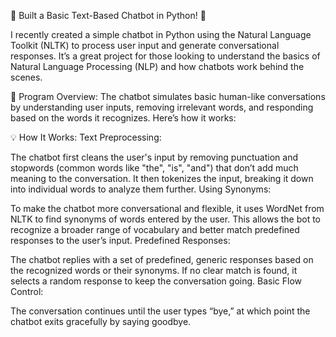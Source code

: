 🚀 Built a Basic Text-Based Chatbot in Python! 🤖

I recently created a simple chatbot in Python using the Natural Language Toolkit (NLTK) to process user input and generate conversational responses. It’s a great project for those looking to understand the basics of Natural Language Processing (NLP) and how chatbots work behind the scenes.

📝 Program Overview:
The chatbot simulates basic human-like conversations by understanding user inputs, removing irrelevant words, and responding based on the words it recognizes. Here’s how it works:

💡 How It Works:
Text Preprocessing:

The chatbot first cleans the user's input by removing punctuation and stopwords (common words like "the", "is", "and") that don’t add much meaning to the conversation.
It then tokenizes the input, breaking it down into individual words to analyze them further.
Using Synonyms:

To make the chatbot more conversational and flexible, it uses WordNet from NLTK to find synonyms of words entered by the user. This allows the bot to recognize a broader range of vocabulary and better match predefined responses to the user’s input.
Predefined Responses:

The chatbot replies with a set of predefined, generic responses based on the recognized words or their synonyms. If no clear match is found, it selects a random response to keep the conversation going.
Basic Flow Control:

The conversation continues until the user types “bye,” at which point the chatbot exits gracefully by saying goodbye.
